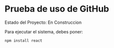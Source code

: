 <h1> Prueba de uso de GitHub </h1>


Estado del Proyecto: En Construccion

Para ejecutar el sistema, debes poner:

````npm install react````
